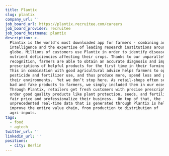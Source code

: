 ```yaml
---
title: Plantix
slug: plantix
company_url: ''
job_board_url: https://plantix.recruitee.com/careers
job_board_provider: recruitee
job_board_hostname: plantix
description: >-
  Plantix is the world’s most downloaded app for farmers - combining artificial
  intelligence and the expertise of leading research institutions around the
  globe. Millions of customers use Plantix in order to identify diseases and
  nutrient deficiencies affecting their crops. Thanks to our unparalleled image
  recognition, farmers are able to obtain an accurate diagnosis and impartial
  prescriptions of helpful products for the first time in their farming life.
  This in combination with good agricultural advice helps farmers to optimize
  pesticide and fertilizer use, and thus produce more, spend less and protect
  their environments.  Yet we don’t stop here. As retail-shops often sell wrong,
  bad and fake products to farmers, we simply included them in our ecosystem.
  Through Plantix, retailers get fresh customers with precise prescriptions, can
  order good quality products like plant protection, seeds, and fertilizers at a
  fair price and professionalize their business.  On top of that, the
  unprecedented real-time data that is generated through Plantix is helping to
  improve the entire value chain, from production to distribution of
  agri-inputs.
tags:
  - food
  - agtech
twitter_url: ''
linkedin_url: ''
positions:
  - city: Berlin
---
```

